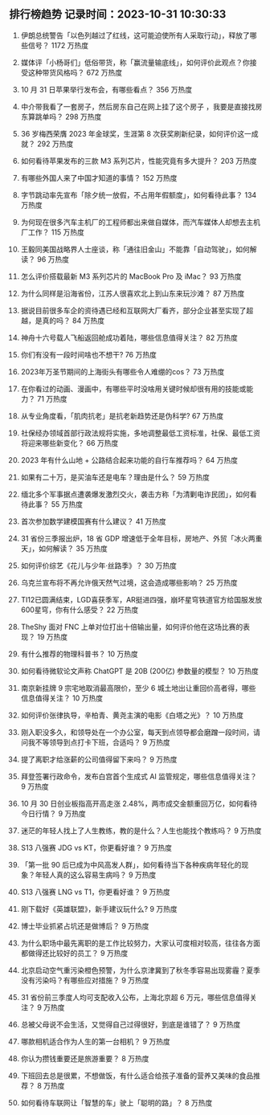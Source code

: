
## 排行榜趋势 记录时间：2023-10-31 10:30:33
  
  1. 伊朗总统警告「以色列越过了红线，这可能迫使所有人采取行动」，释放了哪些信号？ 1172 万热度
    
  2. 媒体评「小杨哥们」低俗带货，称「赢流量输底线」，如何评价此观点？你接受这种带货风格吗？ 672 万热度
    
  3. 10 月 31 日苹果举行发布会，有哪些看点？ 356 万热度
    
  4. 中介带我看了一套房子，然后房东自己在网上挂了这个房子 ，我要是直接找房东算跳单吗？ 298 万热度
    
  5. 36 岁梅西荣膺 2023 年金球奖，生涯第 8 次获奖刷新纪录，如何评价这一成就？ 292 万热度
    
  6. 如何看待苹果发布的三款 M3 系列芯片，性能究竟有多大提升？ 203 万热度
    
  7. 有哪些外国人来了中国才知道的事情？ 152 万热度
    
  8. 字节跳动率先宣布「除夕统一放假，不占用年假额度」，如何看待此事？ 134 万热度
    
  9. 为何现在很多汽车主机厂的工程师都出来做自媒体，而汽车媒体人却想去主机厂工作？ 115 万热度
    
  10. 王毅同美国战略界人士座谈，称「通往旧金山」不能靠「自动驾驶」，如何解读？ 96 万热度
    
  11. 怎么评价搭载最新 M3 系列芯片的 MacBook Pro 及 iMac？ 93 万热度
    
  12. 为什么同样是沿海省份，江苏人很喜欢北上到山东来玩沙滩？ 87 万热度
    
  13. 据说目前很多车企的资待遇已经和互联网大厂看齐，部分企业甚至实现了超越，是真的吗？ 84 万热度
    
  14. 神舟十六号载人飞船返回舱成功着陆，哪些信息值得关注？ 82 万热度
    
  15. 你们有没有一段时间啥也不想干? 76 万热度
    
  16. 2023年万圣节期间的上海街头有哪些令人难绷的cos？ 73 万热度
    
  17. 在你看过的动画、漫画中，有哪些平时没啥用关键时候却很有用的技能或能力？ 71 万热度
    
  18. 从专业角度看，「肌肉抗老」是抗老新趋势还是伪科学? 67 万热度
    
  19. 社保经办领域首部行政法规将实施，多地调整最低工资标准，社保、最低工资将迎来哪些新变化？ 66 万热度
    
  20. 2023 年有什么山地 + 公路结合起来功能的自行车推荐吗？ 64 万热度
    
  21. 如果有二十万，是买油车还是电车？理由是什么？ 59 万热度
    
  22. 缅北多个军事据点遭袭爆发激烈交火，袭击方称「为清剿电诈民团」，如何看待此事？ 55 万热度
    
  23. 首次参加数学建模国赛有什么建议？ 41 万热度
    
  24. 31 省份三季报出炉，18 省 GDP 增速低于全年目标，房地产、外贸「冰火两重天」，如何解读？ 35 万热度
    
  25. 如何评价综艺《花儿与少年·丝路季》？ 30 万热度
    
  26. 乌克兰宣布将不再允许俄天然气过境，这会造成哪些影响？ 25 万热度
    
  27. TI12已圆满结束，LGD喜获季军，AR挺进四强，崩坏星穹铁道官方给国服发放600星穹，你有什么感受？ 22 万热度
    
  28. TheShy 面对 FNC 上单对位打出十倍输出量，如何评价他在这场比赛的表现？ 19 万热度
    
  29. 有什么推荐的物理科普书？ 10 万热度
    
  30. 如何看待微软论文声称 ChatGPT 是 20B (200亿) 参数量的模型？ 10 万热度
    
  31. 南京新挂牌 9 宗宅地取消最高限价，至少 6 城土地出让重回价高者得，哪些信息值得关注？ 10 万热度
    
  32. 如何评价张律执导，辛柏青、黄尧主演的电影《白塔之光》？ 10 万热度
    
  33. 刚入职没多久，和领导处在一个办公室，每天到点领导都会磨蹭一段时间，请问我不等领导到点打卡下班，合适吗？ 9 万热度
    
  34. 提了离职才给涨薪的公司值得留下来吗？ 9 万热度
    
  35. 拜登签署行政命令，发布白宫首个生成式 AI 监管规定，哪些信息值得关注？ 9 万热度
    
  36. 10 月 30 日创业板指高开高走涨 2.48%，两市成交金额重回万亿，如何看待今日行情？ 9 万热度
    
  37. 迷茫的年轻人找上了人生教练，教的是什么？人生也能找个教练吗？ 9 万热度
    
  38. S13 八强赛 JDG vs KT，你更看好谁？ 9 万热度
    
  39. 「第一批 90 后已成为中风高发人群」，如何看待当下各种疾病年轻化的现象？年轻人真的这么容易生病吗？ 9 万热度
    
  40. S13 八强赛 LNG vs T1，你更看好谁？ 9 万热度
    
  41. 刚下载好《英雄联盟》，新手建议玩什么? 9 万热度
    
  42. 博士毕业抓紧占坑还是做博后？ 9 万热度
    
  43. 为什么职场中最先离职的是工作比较努力，大家认可度相对较高，往往各方面都做得还比较好的员工？ 9 万热度
    
  44. 北京启动空气重污染橙色预警，为什么京津冀到了秋冬季容易出现雾霾？夏季没有污染吗？有哪些应对措施？ 9 万热度
    
  45. 31 省份前三季度人均可支配收入公布，上海北京超 6 万元，哪些信息值得关注？ 9 万热度
    
  46. 总被父母说不会生活，又觉得自己过得很好，到底是谁错了？ 9 万热度
    
  47. 哪款相机适合作为人生的第一台相机？ 9 万热度
    
  48. 你认为攒钱重要还是旅游重要？ 8 万热度
    
  49. 下班回去总是很累，不想做饭，有什么适合给孩子准备的营养又美味的食品推荐？ 8 万热度
    
  50. 如何看待车联网让「智慧的车」驶上「聪明的路」？ 8 万热度
    